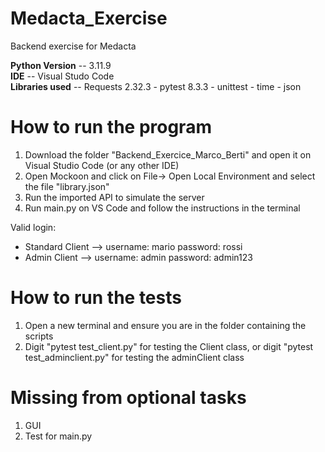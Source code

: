 # Medacta_Exercise
Backend exercise for Medacta

**Python Version** -- 3.11.9  
**IDE** -- Visual Studo Code  
**Libraries used** -- Requests 2.32.3 - pytest 8.3.3 - unittest - time - json

# How to run the program
1. Download the folder "Backend_Exercice_Marco_Berti" and open it on Visual Studio Code (or any other IDE)
2. Open Mockoon and click on File-> Open Local Environment and select the file "library.json"
3. Run the imported API to simulate the server
4. Run main.py on VS Code and follow the instructions in the terminal

Valid login:
- Standard Client --> username: mario  password: rossi
- Admin Client --> username: admin  password: admin123   

# How to run the tests
1. Open a new terminal and ensure you are in the folder containing the scripts
2. Digit "pytest test_client.py" for testing the Client class, or digit "pytest test_adminclient.py" for testing the adminClient class

# Missing from optional tasks
1. GUI
2. Test for main.py



